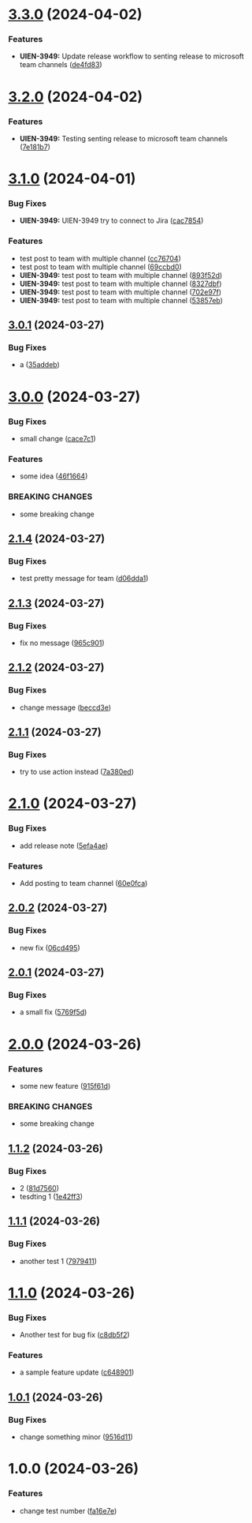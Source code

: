 # [3.3.0](https://github.com/yhy-1/poc-publish-note/compare/v3.2.0...v3.3.0) (2024-04-02)


### Features

* **UIEN-3949:** Update release workflow to senting release to microsoft team channels ([de4fd83](https://github.com/yhy-1/poc-publish-note/commit/de4fd839270713a671c57b53e6ccaf4a12f63c41))

# [3.2.0](https://github.com/yhy-1/poc-publish-note/compare/v3.1.0...v3.2.0) (2024-04-02)


### Features

* **UIEN-3949:** Testing senting release to microsoft team channels ([7e181b7](https://github.com/yhy-1/poc-publish-note/commit/7e181b77fd4ceb6d1cf344a9b6b969d00c24a07a))

# [3.1.0](https://github.com/yhy-1/poc-publish-note/compare/v3.0.1...v3.1.0) (2024-04-01)


### Bug Fixes

* **UIEN-3949:** UIEN-3949 try to connect to Jira ([cac7854](https://github.com/yhy-1/poc-publish-note/commit/cac78549c0e2543dc8a649518e8b0c18b7117a78))


### Features

* test post to team with multiple channel ([cc76704](https://github.com/yhy-1/poc-publish-note/commit/cc76704bcbb650ad9f8f3d112de526f946215a01))
* test post to team with multiple channel ([69ccbd0](https://github.com/yhy-1/poc-publish-note/commit/69ccbd0c667864976b67281b8381c6bb055ab388))
* **UIEN-3949:** test post to team with multiple channel ([893f52d](https://github.com/yhy-1/poc-publish-note/commit/893f52dedbed80338ee11a9cfb97d827aa5cf511))
* **UIEN-3949:** test post to team with multiple channel ([8327dbf](https://github.com/yhy-1/poc-publish-note/commit/8327dbf156b0e38db370bd3433096054f4b3f1c8))
* **UIEN-3949:** test post to team with multiple channel ([702e97f](https://github.com/yhy-1/poc-publish-note/commit/702e97f2d224fa38fbedac091605a3c2f1a97651))
* **UIEN-3949:** test post to team with multiple channel ([53857eb](https://github.com/yhy-1/poc-publish-note/commit/53857ebe70388d04416862db32ee7d02c4ec478a))

## [3.0.1](https://github.com/yhy-1/poc-publish-note/compare/v3.0.0...v3.0.1) (2024-03-27)


### Bug Fixes

* a ([35addeb](https://github.com/yhy-1/poc-publish-note/commit/35addeb9449ab6254c66e3b1d3686c0d49f7abc1))

# [3.0.0](https://github.com/yhy-1/poc-publish-note/compare/v2.1.4...v3.0.0) (2024-03-27)


### Bug Fixes

* small change ([cace7c1](https://github.com/yhy-1/poc-publish-note/commit/cace7c1d2a13d3259a2a1b3d489a392f77f1d9fc))


### Features

* some idea ([46f1664](https://github.com/yhy-1/poc-publish-note/commit/46f166476da8f28dbc7f5edddaf2889e8a20be1c))


### BREAKING CHANGES

* some breaking change

## [2.1.4](https://github.com/yhy-1/poc-publish-note/compare/v2.1.3...v2.1.4) (2024-03-27)


### Bug Fixes

* test pretty message for team ([d06dda1](https://github.com/yhy-1/poc-publish-note/commit/d06dda1d8635c454721017f316accf2cdbbcdbd6))

## [2.1.3](https://github.com/yhy-1/poc-publish-note/compare/v2.1.2...v2.1.3) (2024-03-27)


### Bug Fixes

* fix no message ([965c901](https://github.com/yhy-1/poc-publish-note/commit/965c901c5743014f7cb6b281b5610938c2d3690d))

## [2.1.2](https://github.com/yhy-1/poc-publish-note/compare/v2.1.1...v2.1.2) (2024-03-27)


### Bug Fixes

* change message ([beccd3e](https://github.com/yhy-1/poc-publish-note/commit/beccd3ef3e995d2afbd2dddd5a8dc0a697aa8296))

## [2.1.1](https://github.com/yhy-1/poc-publish-note/compare/v2.1.0...v2.1.1) (2024-03-27)


### Bug Fixes

* try to use action instead ([7a380ed](https://github.com/yhy-1/poc-publish-note/commit/7a380ed8a7019ddd026d45eacb36cabf9bfd6775))

# [2.1.0](https://github.com/yhy-1/poc-publish-note/compare/v2.0.2...v2.1.0) (2024-03-27)


### Bug Fixes

* add release note ([5efa4ae](https://github.com/yhy-1/poc-publish-note/commit/5efa4aef045bef6615c2560e9c73f44d0c74884f))


### Features

* Add posting to team channel ([60e0fca](https://github.com/yhy-1/poc-publish-note/commit/60e0fca7b2187e1699335aa3fbb19bb927799fac))

## [2.0.2](https://github.com/yhy-1/poc-publish-note/compare/v2.0.1...v2.0.2) (2024-03-27)


### Bug Fixes

* new fix ([06cd495](https://github.com/yhy-1/poc-publish-note/commit/06cd4950f95cfa32b90a1c8ededdc8e6897ab500))

## [2.0.1](https://github.com/yhy-1/poc-publish-note/compare/v2.0.0...v2.0.1) (2024-03-27)


### Bug Fixes

* a small fix ([5769f5d](https://github.com/yhy-1/poc-publish-note/commit/5769f5d7add3e0a6f1cf0bde0a1c60a96e5c2d5b))

# [2.0.0](https://github.com/yhy-1/poc-publish-note/compare/v1.1.2...v2.0.0) (2024-03-26)


### Features

* some new feature ([915f61d](https://github.com/yhy-1/poc-publish-note/commit/915f61decf276de84b259526ddcd74e7485de99b))


### BREAKING CHANGES

* some breaking change

## [1.1.2](https://github.com/yhy-1/poc-publish-note/compare/v1.1.1...v1.1.2) (2024-03-26)


### Bug Fixes

* 2 ([81d7560](https://github.com/yhy-1/poc-publish-note/commit/81d7560dba9e16e0066b9d7b83a9e71e06694cef))
* tesdting 1 ([1e42ff3](https://github.com/yhy-1/poc-publish-note/commit/1e42ff3a050fe8067fd49d8b83bd4528ee016e3f))

## [1.1.1](https://github.com/yhy-1/poc-publish-note/compare/v1.1.0...v1.1.1) (2024-03-26)


### Bug Fixes

* another test 1 ([7979411](https://github.com/yhy-1/poc-publish-note/commit/7979411c8184354e57cfb1a0c0927a801c9d3585))

# [1.1.0](https://github.com/yhy-1/poc-publish-note/compare/v1.0.1...v1.1.0) (2024-03-26)


### Bug Fixes

* Another test for bug fix ([c8db5f2](https://github.com/yhy-1/poc-publish-note/commit/c8db5f22df0c8149276280a5116dd7d981d6764f))


### Features

* a sample feature update ([c648901](https://github.com/yhy-1/poc-publish-note/commit/c6489012dbb9d8002c633687f56a4360ea421248))

## [1.0.1](https://github.com/yhy-1/poc-publish-note/compare/v1.0.0...v1.0.1) (2024-03-26)


### Bug Fixes

* change something minor ([9516d11](https://github.com/yhy-1/poc-publish-note/commit/9516d11e32c55686290317f4db3512153d51a99d))

# 1.0.0 (2024-03-26)


### Features

* change test number ([fa16e7e](https://github.com/yhy-1/poc-publish-note/commit/fa16e7e7928c57b2bbb4376a623a6256f6036e5e))
